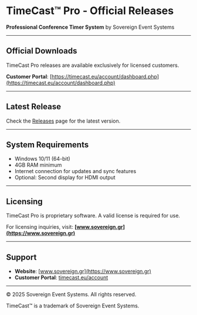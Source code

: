 # TimeCast™ Pro - Official Releases

**Professional Conference Timer System**
by Sovereign Event Systems

---

## Official Downloads

TimeCast Pro releases are available exclusively for licensed customers.

**Customer Portal**: [https://timecast.eu/account/dashboard.php](https://timecast.eu/account/dashboard.php)

---

## Latest Release

Check the [Releases](https://github.com/OGRESTERGI/timecast-pro-releases/releases) page for the latest version.

---

## System Requirements

- Windows 10/11 (64-bit)
- 4GB RAM minimum
- Internet connection for updates and sync features
- Optional: Second display for HDMI output

---

## Licensing

TimeCast Pro is proprietary software. A valid license is required for use.

For licensing inquiries, visit: **[www.sovereign.gr](https://www.sovereign.gr)**

---

## Support

- **Website**: [www.sovereign.gr](https://www.sovereign.gr)
- **Customer Portal**: [timecast.eu/account](https://timecast.eu/account/dashboard.php)

---

© 2025 Sovereign Event Systems. All rights reserved.

TimeCast™ is a trademark of Sovereign Event Systems.
